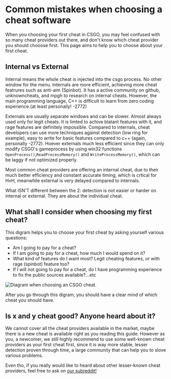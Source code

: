 # Common mistakes when choosing a cheat software

When you choosing your first cheat in CSGO, you may feel confused with so many cheat providers out there, and don't know which cheat provider you should chooose first. This page aims to help you to choose about your first cheat.

## Internal vs External

Internal means the whole cheat is injected into the csgo process. No other window for the menu. Internals are more efficient, achieving more cheat featrures such as anti-aim \(Spinbot\). It has a active community on github, unknowncheats, and mpgh to research on internal cheats. However, the main programming language, C++ is difficult to learn from zero coding experience.\(at least personally! -2772\)

Externals are usually separate windows and can be slower. Almost always used only for legit cheats. It is limted to achive blatant features with it, and rage features are definitely impossible. Compared to internals, cheat developers can use more techniques against detection \(low ring for example\), easy to write for basic features compared to c++ \(again, personally -2772\). Hoever externals much less efficient since they can only modify CSGO's gameprocess by using win32 functions `OpenProcess()`,`ReadProcessMemory()` and `WriteProcessMemory()`, which can be laggy if not optimized properly.

Most common cheat providers are offering an internal cheat, due to their much better efficiency and constant accurate timing, which is crtical for HvH, meanwhile external is very delayed compared to internals.

What ISN'T different between the 2: detection is not easier or harder on internal or external. They are about the individual cheat.

## What shall I consider when choosing my first cheat?

This digram helps you to choose your first cheat by asking yourself various questions:

* Am I going to pay for a cheat?
* If I am going to pay for a cheat, how much I would spend on it?
* What kind of features do I want most? Legit cheating features, or with rage \(spinbot\) feature too?
* If I will not going to pay for a cheat, do I have programming experience to fix the public sources available?...etc

![Diagram when choosing an CSGO cheat.](https://i.imgur.com/st4IqSi.png)

After you go through this digram, you should have a clear mind of which cheat you should have.

## Is x and y cheat good? Anyone heard about it?

We cannot cover all the cheat providers available in the market, maybe there is a new cheat is available right as you reading this guide. However as you, a newcomer, we still highly recommend to use some well-known cheat providers as your first cheat first, since it is way more stable, lesser detection proven through time, a large community that can help you to slove various problems.

Even tho, if you really would like to heard about other lesser-known cheat providers, feel free to ask on [our subreddit!](https://www.reddit.com/r/Csgohacks/)

